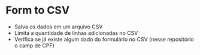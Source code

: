 # Form to CSV

* Salva os dados em um arquivo CSV
* Limita a quantidade de linhas adicionadas no CSV
* Verifica se já existe algum dado do formulário no CSV (nesse repositório o camp de CPF)

